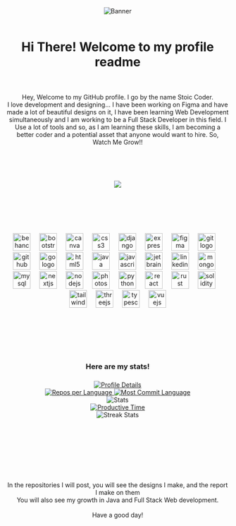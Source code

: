 <div align="center">
  <img src="![Shubh Mehrotra (2000 × 376px)](https://github.com/Stoic-Coder2003/Stoic-Coder2003/assets/135078403/aa574c95-05f6-404c-85bf-740624e2d68e)
" alt="Banner">
</div>


<br clear="both">

<h1 align="center">Hi There! Welcome to my profile readme</h1>

###

<br clear="both">

<p align="center">Hey, Welcome to my GitHub profile. I go by the name Stoic Coder. <br>I love development and designing... I have been working on Figma and have made a lot of beautiful designs on it, I have been learning Web Development simultaneously and I am working to be a Full Stack Developer in this field. I Use a lot of tools and so, as I am learning these skills, I am becoming a better coder and a potential asset that anyone would want to hire. So, <br>Watch Me Grow!!</p>

###

<br clear="both">

<h1 align="center"></h1>

###

<div align="center">
  <img height="" src="https://i.pinimg.com/originals/3d/5c/35/3d5c355266144277cfd4e0bb3df4b520.gif"  />
</div>

###

<br clear="both">

<h3 align="left"></h3>

###

<br clear="both">

<h3 align="left"></h3>

###

<div align="center">
  <img src="https://cdn.jsdelivr.net/gh/devicons/devicon/icons/behance/behance-original.svg" height="40" alt="behance logo"  />
  <img width="12" />
  <img src="https://cdn.jsdelivr.net/gh/devicons/devicon/icons/bootstrap/bootstrap-original.svg" height="40" alt="bootstrap logo"  />
  <img width="12" />
  <img src="https://cdn.jsdelivr.net/gh/devicons/devicon/icons/canva/canva-original.svg" height="40" alt="canva logo"  />
  <img width="12" />
  <img src="https://cdn.jsdelivr.net/gh/devicons/devicon/icons/css3/css3-original.svg" height="40" alt="css3 logo"  />
  <img width="12" />
  <img src="https://cdn.jsdelivr.net/gh/devicons/devicon/icons/django/django-plain.svg" height="40" alt="django logo"  />
  <img width="12" />
  <img src="https://cdn.jsdelivr.net/gh/devicons/devicon/icons/express/express-original.svg" height="40" alt="express logo"  />
  <img width="12" />
  <img src="https://cdn.jsdelivr.net/gh/devicons/devicon/icons/figma/figma-original.svg" height="40" alt="figma logo"  />
  <img width="12" />
  <img src="https://cdn.jsdelivr.net/gh/devicons/devicon/icons/git/git-original.svg" height="40" alt="git logo"  />
  <img width="12" />
  <img src="https://cdn.jsdelivr.net/gh/devicons/devicon/icons/github/github-original.svg" height="40" alt="github logo"  />
  <img width="12" />
  <img src="https://cdn.jsdelivr.net/gh/devicons/devicon/icons/go/go-original.svg" height="40" alt="go logo"  />
  <img width="12" />
  <img src="https://cdn.jsdelivr.net/gh/devicons/devicon/icons/html5/html5-original.svg" height="40" alt="html5 logo"  />
  <img width="12" />
  <img src="https://cdn.jsdelivr.net/gh/devicons/devicon/icons/java/java-original.svg" height="40" alt="java logo"  />
  <img width="12" />
  <img src="https://cdn.jsdelivr.net/gh/devicons/devicon/icons/javascript/javascript-original.svg" height="40" alt="javascript logo"  />
  <img width="12" />
  <img src="https://cdn.jsdelivr.net/gh/devicons/devicon/icons/jetbrains/jetbrains-original.svg" height="40" alt="jetbrains logo"  />
  <img width="12" />
  <img src="https://cdn.jsdelivr.net/gh/devicons/devicon/icons/linkedin/linkedin-original.svg" height="40" alt="linkedin logo"  />
  <img width="12" />
  <img src="https://cdn.jsdelivr.net/gh/devicons/devicon/icons/mongodb/mongodb-original.svg" height="40" alt="mongodb logo"  />
  <img width="12" />
  <img src="https://cdn.jsdelivr.net/gh/devicons/devicon/icons/mysql/mysql-original.svg" height="40" alt="mysql logo"  />
  <img width="12" />
  <img src="https://cdn.jsdelivr.net/gh/devicons/devicon/icons/nextjs/nextjs-original.svg" height="40" alt="nextjs logo"  />
  <img width="12" />
  <img src="https://cdn.jsdelivr.net/gh/devicons/devicon/icons/nodejs/nodejs-original.svg" height="40" alt="nodejs logo"  />
  <img width="12" />
  <img src="https://cdn.jsdelivr.net/gh/devicons/devicon/icons/photoshop/photoshop-plain.svg" height="40" alt="photoshop logo"  />
  <img width="12" />
  <img src="https://cdn.jsdelivr.net/gh/devicons/devicon/icons/python/python-original.svg" height="40" alt="python logo"  />
  <img width="12" />
  <img src="https://cdn.jsdelivr.net/gh/devicons/devicon/icons/react/react-original.svg" height="40" alt="react logo"  />
  <img width="12" />
  <img src="https://cdn.jsdelivr.net/gh/devicons/devicon/icons/rust/rust-plain.svg" height="40" alt="rust logo"  />
  <img width="12" />
  <img src="https://cdn.jsdelivr.net/gh/devicons/devicon/icons/solidity/solidity-original.svg" height="40" alt="solidity logo"  />
  <img width="12" />
  <img src="https://cdn.jsdelivr.net/gh/devicons/devicon/icons/tailwindcss/tailwindcss-original-wordmark.svg" height="40" alt="tailwindcss logo"  />
  <img width="12" />
  <img src="https://cdn.jsdelivr.net/gh/devicons/devicon/icons/threejs/threejs-original.svg" height="40" alt="threejs logo"  />
  <img width="12" />
  <img src="https://cdn.jsdelivr.net/gh/devicons/devicon/icons/typescript/typescript-original.svg" height="40" alt="typescript logo"  />
  <img width="12" />
  <img src="https://cdn.jsdelivr.net/gh/devicons/devicon/icons/vuejs/vuejs-original.svg" height="40" alt="vuejs logo"  />
</div>

###

<br clear="both">

<h3 align="left"></h3>

###

<br clear="both">

<br clear="both">

<h3 align="left"></h3>

###

<h3 align="center">Here are my stats!</h3>

###


<div align="center">
  <a href="https://github.com/Stoic-Coder2003">
    <img src="https://github-profile-summary-cards.vercel.app/api/cards/profile-details?username=Stoic-Coder2003&theme=tokyonight" alt="Profile Details">
  </a>
  <br>
  <a href="https://github.com/Stoic-Coder2003">
    <img src="https://github-profile-summary-cards.vercel.app/api/cards/repos-per-language?username=Stoic-Coder2003&theme=tokyonight" alt="Repos per Language">
  </a>
  <a href="https://github.com/Stoic-Coder2003">
    <img src="https://github-profile-summary-cards.vercel.app/api/cards/most-commit-language?username=Stoic-Coder2003&theme=tokyonight" alt="Most Commit Language">
  </a>
  <br>
  <img src="https://github-profile-summary-cards.vercel.app/api/cards/stats?username=Stoic-Coder2003&theme=tokyonight" alt="Stats">
  <br>
  <a href="https://github.com/Stoic-Coder2003">
    <img src="https://github-profile-summary-cards.vercel.app/api/cards/productive-time?username=Stoic-Coder2003&theme=tokyonight" alt="Productive Time">
  </a>
  <br>
  <img src="https://github-readme-streak-stats.herokuapp.com/?user=Stoic-Coder2003&theme=tokyonight" alt="Streak Stats">
</div>


###

<br clear="both">

<h3 align="left"></h3>

###

<br clear="both">

<h3 align="left"></h3>

###

<br clear="both">

<h3 align="left"></h3>

###

<p align="center">In the repositories I will post, you will see the designs I make, and the report I make on them<br>You will also see my growth in Java and Full Stack Web development.<br><br>Have a good day!</p>

###
